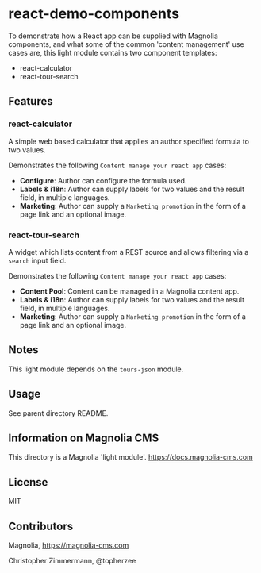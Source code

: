 # react-demo-components

To demonstrate how a React app can be supplied with Magnolia components, and what some of the common 'content management' use cases are, this light module contains two component templates:

* react-calculator
* react-tour-search


## Features

### react-calculator

A simple web based calculator that applies an author specified formula to two values.

Demonstrates the following `Content manage your react app` cases:
* __Configure__: Author can configure the formula used.
* __Labels & i18n__: Author can supply labels for two values and the result field, in multiple languages.
* __Marketing__: Author can supply a `Marketing promotion` in the form of a page link and an optional image.

### react-tour-search

A widget which lists content from a REST source and allows filtering via a `search` input field.

Demonstrates the following `Content manage your react app` cases:
* __Content Pool__: Content can be managed in a Magnolia content app.
* __Labels & i18n__: Author can supply labels for two values and the result field, in multiple languages.
* __Marketing__: Author can supply a `Marketing promotion` in the form of a page link and an optional image.

## Notes

This light module depends on the `tours-json` module.


## Usage

See parent directory README.

## Information on Magnolia CMS

This directory is a Magnolia 'light module'.
https://docs.magnolia-cms.com


## License

MIT

## Contributors

Magnolia, https://magnolia-cms.com

Christopher Zimmermann, @topherzee
